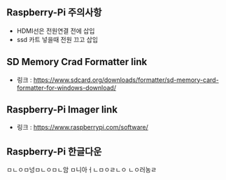 ## Raspberry-Pi 주의사항
- HDMI선은 전원연결 전에 삽입
- ssd 카트 넣을때 전원 끄고 삽입

## SD Memory Crad Formatter link
- 링크 : https://www.sdcard.org/downloads/formatter/sd-memory-card-formatter-for-windows-download/

## Raspberry-Pi Imager link
- 링크 : https://www.raspberrypi.com/software/

## Raspberry-Pi 한글다운
  ㅁㄴㅇㅁ넝ㅁㄴㅇㅁㄴ암
  ㅁ니아ㅓㄴㅁㅇㄹㄴㅇ
  ㄴㅇ러농ㄹ
